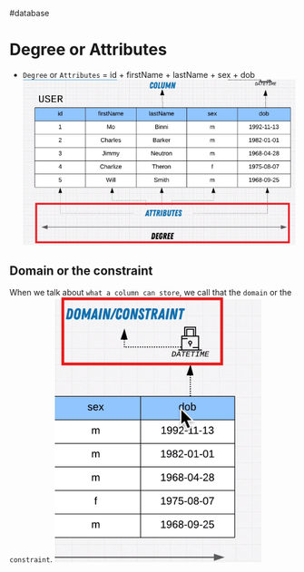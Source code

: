 #database 

# Degree or Attributes
- `Degree` or `Attributes` = id + firstName + lastName + sex + dob
![](Pasted%20image%2020240509153009.png)

## Domain or the constraint
When we talk about `what a column can store`, we call that the `domain` or the `constraint`.
![](Pasted%20image%2020240509152649.png)



